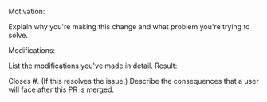 Motivation:

Explain why you're making this change and what problem you're trying to solve.

Modifications:

List the modifications you've made in detail.
Result:

Closes #. (If this resolves the issue.)
Describe the consequences that a user will face after this PR is merged.